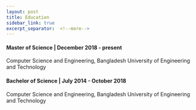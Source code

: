 ```yaml
---
layout: post
title: Education
sidebar_link: true
excerpt_separator:  <!--more-->
---
```


#### Master of Science | December 2018 - present
Computer Science and Engineering, Bangladesh University of Engineering and Technology

#### Bachelor of Science | July 2014 - October 2018
Computer Science and Engineering, Bangladesh University of Engineering and Technology
